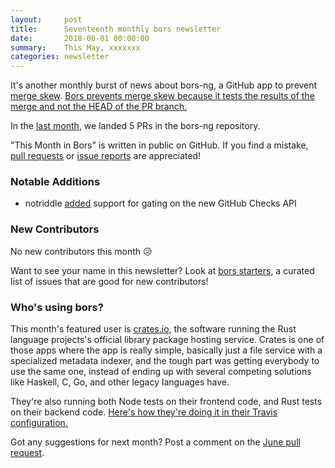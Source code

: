 ```yaml
---
layout:     post
title:      Seventeenth monthly bors newsletter
date:       2018-06-01 00:00:00
summary:    This May, xxxxxxx
categories: newsletter
---
```


It's another monthly burst of news about bors-ng, a GitHub app to prevent [merge skew](https://teamcity-support.jetbrains.com/hc/en-us/community/posts/206976135-Pre-Tested-Commit-No-broken-code-in-your-version-control-Ever-).
[Bors prevents merge skew because it tests the results of the merge and not the HEAD of the PR branch.](https://github.com/cockroachdb/cockroach/issues/22499#issuecomment-376993981)

In the [last month](https://github.com/bors-ng/bors-ng/pulls?utf8=%E2%9C%93&q=is%3Apr%20is%3Aclosed%20closed%3A2018-05-01..2018-05-31),
we landed 5 PRs in the bors-ng repository.

"This Month in Bors" is written in public on GitHub.
If you find a mistake, [pull requests] or [issue reports] are appreciated!

[pull requests]: https://github.com/bors-ng/bors-ng.github.io/pulls
[issue reports]: https://github.com/bors-ng/bors-ng.github.io/issues


### Notable Additions

* notriddle [added](https://github.com/bors-ng/bors-ng/pull/424) support for gating on the new GitHub Checks API


### New Contributors

No new contributors this month 😥

Want to see your name in this newsletter? Look at [bors starters](https://bors.tech/starters/), a curated list of issues that are good for new contributors!


### Who's using bors?

This month's featured user is [crates.io],
the software running the Rust language projects's official library package hosting service.
Crates is one of those apps where the app is really simple, basically just a file service with a specialized metadata indexer,
and the tough part was getting everybody to use the same one,
instead of ending up with several competing solutions like Haskell, C, Go, and other legacy languages have.

They're also running both Node tests on their frontend code, and Rust tests on their backend code. [Here's how they're doing it in their Travis configuration.](https://github.com/rust-lang/crates.io/blob/4d8706438733a8a0dab969d207b0725a1a3e95d5/.travis.yml#L52-L71)

[crates.io]: https://github.com/rust-lang/crates.io/

Got any suggestions for next month?
Post a comment on the [June pull request](https://github.com/bors-ng/bors-ng.github.io/pull/45).
